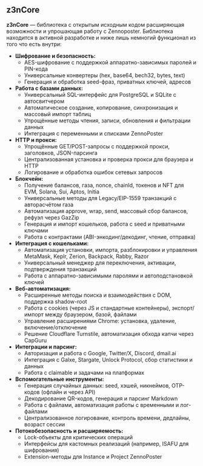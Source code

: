 

## z3nCore

**z3nCore** — библиотека с открытым исходным кодом расширяющая возможности и упрошающая работу с Zennoposter. 
Библиотека находится в  активной разработке и ниже лишь немногий функционал из того что есть внутри:

- **Шифрование и безопасность:**
    - AES-шифрование с поддержкой аппаратно-зависимых паролей и PIN-кода
    - Универсальные конвертеры (hex, base64, bech32, bytes, text)
    - Генерация и обработка seed-фраз, приватных ключей, адресов
- **Работа с базами данных:**
    - Универсальный SQL-интерфейс для PostgreSQL и SQLite с автосвитчером
    - Автоматическое создание, копирование, синхронизация и массовый импорт таблиц
    - Упрощённые методы чтения, записи, обновления и фильтрации данных
    - Интеграция с переменными и списками ZennoPoster
- **HTTP и прокси:**
    - Упрощённые GET/POST-запросы с поддержкой прокси, заголовков, JSON-парсинга
    - Централизованная установка и проверка прокси для браузера и HTTP
    - Логирование и обработка ошибок сетевых запросов
- **Блокчейн:**
    - Получение балансов, газа, nonce, chainId, токенов и NFT для EVM, Solana, Sui, Aptos, Initia
    - Универсальные методы для Legacy/EIP-1559 транзакций с авторасчётом газа
    - Автоматизация approve, wrap, send, массовый сбор балансов, рефуэл через GazZip
    - Генерация и импорт кошельков, работа с seed и приватными ключами
    - Работа с контрактами (ABI-энкодинг/декодинг, чтение, отправка)
- **Интеграция с кошельками:**
    - Автоматизация установки, импорта, разблокировки и управления MetaMask, Keplr, Zerion, Backpack, Rabby, Razor
    - Универсальный менеджер для переключения, активации, подтверждения транзакций
    - Работа с аппаратно-зависимыми паролями и автоподстановкой ключей
- **Веб-автоматизация:**
    - Расширенные методы поиска и взаимодействия с DOM, поддержка shadow-root
    - Работа с cookies (через JS и стандартные контейнеры), экспорт/импорт между браузером, базой, файлами
    - Управление расширениями Chrome: установка, удаление, включение/отключение
    - Решение Cloudflare Turnstile, автоматизация обхода капчи через CapGuru
- **Интеграции и парсинг:**
    - Авторизация и работа с Google, Twitter/X, Discord, dmail.ai
    - Интеграция с Galxe, Stargate, Unlock Protocol, сбор статистики и данных
    - Работа с claimable и задачами на платформах
- **Вспомогательные инструменты:**
    - Генерация случайных данных: seed, хэшей, никнеймов, OTP-кодов (офлайн и через API)
    - Декодирование QR-кодов, генерация и парсинг Markdown
    - Работа с файлами, автоматизация работы с временными и лог-файлами
    - Централизованное логирование, контроль времени, дедлайны, возраст сессии
- **Потокобезопасность и расширяемость:**
    - Lock-объекты для критических операций
    - Интерфейсы для кастомных реализаций (например, ISAFU для шифрования)
    - Extension-методы для Instance и Project ZennoPoster

